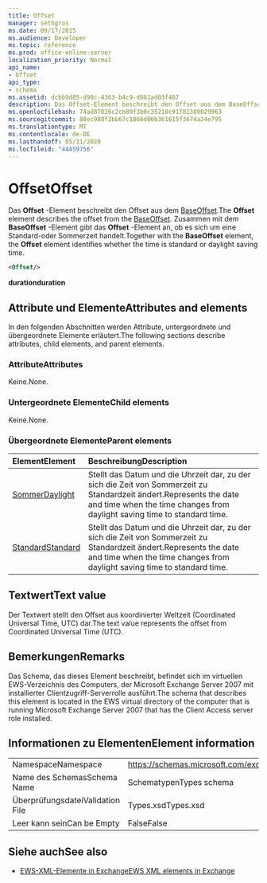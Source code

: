 ```yaml
---
title: Offset
manager: sethgros
ms.date: 09/17/2015
ms.audience: Developer
ms.topic: reference
ms.prod: office-online-server
localization_priority: Normal
api_name:
- Offset
api_type:
- schema
ms.assetid: dcbb9d85-d90c-4363-b4c9-d081ad03f407
description: Das Offset-Element beschreibt den Offset aus dem BaseOffset. Zusammen mit dem BaseOffset-Element gibt das Offset-Element an, ob es sich um eine Standard-oder Sommerzeit handelt.
ms.openlocfilehash: 74ad87026c2cb89f3b0c35218c91f81380029963
ms.sourcegitcommit: 88ec988f2bb67c1866d06b361615f3674a24e795
ms.translationtype: MT
ms.contentlocale: de-DE
ms.lasthandoff: 05/31/2020
ms.locfileid: "44459756"
---
```

# <a name="offset"></a><span data-ttu-id="31458-104">Offset</span><span class="sxs-lookup"><span data-stu-id="31458-104">Offset</span></span>

<span data-ttu-id="31458-105">Das **Offset** -Element beschreibt den Offset aus dem [BaseOffset](baseoffset.md).</span><span class="sxs-lookup"><span data-stu-id="31458-105">The **Offset** element describes the offset from the [BaseOffset](baseoffset.md).</span></span> <span data-ttu-id="31458-106">Zusammen mit dem **BaseOffset** -Element gibt das **Offset** -Element an, ob es sich um eine Standard-oder Sommerzeit handelt.</span><span class="sxs-lookup"><span data-stu-id="31458-106">Together with the **BaseOffset** element, the **Offset** element identifies whether the time is standard or daylight saving time.</span></span> 
  
```xml
<Offset/>
```

 <span data-ttu-id="31458-107">**duration**</span><span class="sxs-lookup"><span data-stu-id="31458-107">**duration**</span></span>
## <a name="attributes-and-elements"></a><span data-ttu-id="31458-108">Attribute und Elemente</span><span class="sxs-lookup"><span data-stu-id="31458-108">Attributes and elements</span></span>

<span data-ttu-id="31458-109">In den folgenden Abschnitten werden Attribute, untergeordnete und übergeordnete Elemente erläutert.</span><span class="sxs-lookup"><span data-stu-id="31458-109">The following sections describe attributes, child elements, and parent elements.</span></span>
  
### <a name="attributes"></a><span data-ttu-id="31458-110">Attribute</span><span class="sxs-lookup"><span data-stu-id="31458-110">Attributes</span></span>

<span data-ttu-id="31458-111">Keine.</span><span class="sxs-lookup"><span data-stu-id="31458-111">None.</span></span>
  
### <a name="child-elements"></a><span data-ttu-id="31458-112">Untergeordnete Elemente</span><span class="sxs-lookup"><span data-stu-id="31458-112">Child elements</span></span>

<span data-ttu-id="31458-113">Keine.</span><span class="sxs-lookup"><span data-stu-id="31458-113">None.</span></span>
  
### <a name="parent-elements"></a><span data-ttu-id="31458-114">Übergeordnete Elemente</span><span class="sxs-lookup"><span data-stu-id="31458-114">Parent elements</span></span>

|<span data-ttu-id="31458-115">**Element**</span><span class="sxs-lookup"><span data-stu-id="31458-115">**Element**</span></span>|<span data-ttu-id="31458-116">**Beschreibung**</span><span class="sxs-lookup"><span data-stu-id="31458-116">**Description**</span></span>|
|:-----|:-----|
|[<span data-ttu-id="31458-117">Sommer</span><span class="sxs-lookup"><span data-stu-id="31458-117">Daylight</span></span>](daylight.md) <br/> |<span data-ttu-id="31458-118">Stellt das Datum und die Uhrzeit dar, zu der sich die Zeit von Sommerzeit zu Standardzeit ändert.</span><span class="sxs-lookup"><span data-stu-id="31458-118">Represents the date and time when the time changes from daylight saving time to standard time.</span></span>  <br/> |
|[<span data-ttu-id="31458-119">Standard</span><span class="sxs-lookup"><span data-stu-id="31458-119">Standard</span></span>](standard.md) <br/> |<span data-ttu-id="31458-120">Stellt das Datum und die Uhrzeit dar, zu der sich die Zeit von Sommerzeit zu Standardzeit ändert.</span><span class="sxs-lookup"><span data-stu-id="31458-120">Represents the date and time when the time changes from daylight saving time to standard time.</span></span>  <br/> |
   
## <a name="text-value"></a><span data-ttu-id="31458-121">Textwert</span><span class="sxs-lookup"><span data-stu-id="31458-121">Text value</span></span>

<span data-ttu-id="31458-122">Der Textwert stellt den Offset aus koordinierter Weltzeit (Coordinated Universal Time, UTC) dar.</span><span class="sxs-lookup"><span data-stu-id="31458-122">The text value represents the offset from Coordinated Universal Time (UTC).</span></span>
  
## <a name="remarks"></a><span data-ttu-id="31458-123">Bemerkungen</span><span class="sxs-lookup"><span data-stu-id="31458-123">Remarks</span></span>

<span data-ttu-id="31458-124">Das Schema, das dieses Element beschreibt, befindet sich im virtuellen EWS-Verzeichnis des Computers, der Microsoft Exchange Server 2007 mit installierter Clientzugriff-Serverrolle ausführt.</span><span class="sxs-lookup"><span data-stu-id="31458-124">The schema that describes this element is located in the EWS virtual directory of the computer that is running Microsoft Exchange Server 2007 that has the Client Access server role installed.</span></span>
  
## <a name="element-information"></a><span data-ttu-id="31458-125">Informationen zu Elementen</span><span class="sxs-lookup"><span data-stu-id="31458-125">Element information</span></span>

|||
|:-----|:-----|
|<span data-ttu-id="31458-126">Namespace</span><span class="sxs-lookup"><span data-stu-id="31458-126">Namespace</span></span>  <br/> |https://schemas.microsoft.com/exchange/services/2006/types  <br/> |
|<span data-ttu-id="31458-127">Name des Schemas</span><span class="sxs-lookup"><span data-stu-id="31458-127">Schema Name</span></span>  <br/> |<span data-ttu-id="31458-128">Schematypen</span><span class="sxs-lookup"><span data-stu-id="31458-128">Types schema</span></span>  <br/> |
|<span data-ttu-id="31458-129">Überprüfungsdatei</span><span class="sxs-lookup"><span data-stu-id="31458-129">Validation File</span></span>  <br/> |<span data-ttu-id="31458-130">Types.xsd</span><span class="sxs-lookup"><span data-stu-id="31458-130">Types.xsd</span></span>  <br/> |
|<span data-ttu-id="31458-131">Leer kann sein</span><span class="sxs-lookup"><span data-stu-id="31458-131">Can be Empty</span></span>  <br/> |<span data-ttu-id="31458-132">False</span><span class="sxs-lookup"><span data-stu-id="31458-132">False</span></span>  <br/> |
   
## <a name="see-also"></a><span data-ttu-id="31458-133">Siehe auch</span><span class="sxs-lookup"><span data-stu-id="31458-133">See also</span></span>



- [<span data-ttu-id="31458-134">EWS-XML-Elemente in Exchange</span><span class="sxs-lookup"><span data-stu-id="31458-134">EWS XML elements in Exchange</span></span>](ews-xml-elements-in-exchange.md)

